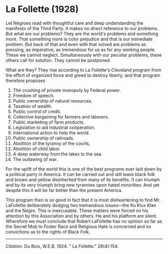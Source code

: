 # La Follette (1928)

Let Negroes read with thoughtful care and deep understanding the manifesto of the Third Party. It makes no direct reference to our problems. But what are our problems? They are the world's problems and something more. That something more is color prejudice and that is our immediate problem. But back of that and even with that solved are problems as pressing, as imperative, as tremendous for us as for any working people. These we cannot neglect. Simultaneously with our peculiar problems,  these others call for solution. They cannot be postponed.

What are they? They rise according to La Follette's Cleveland program from the effort of organized force and greed to destroy liberty; and that program therefore proposes

1.	The crushing of private monopoly by Federal power.
2.	Freedom of speech.
3.	Public ownership of natural resources.
4.	Taxation of wealth.
5.	Public control of credit.
6.	Collective bargaining for farmers and laborers.
7.	Public marketing of farm products.
8.	Legislation to aid industrial coöperation.
9.	International action to help the world.
10.	Public ownership of railroads.
11.	Abolition of the tyranny of the courts,
12.	Abolition of child labor.
13.	A deep waterway from the lakes to the sea.
14.	The outlawing of war.

For the uplift of the world this is one of the best programs ever laid down by a political party in America. It can be carried out and still leave black folk and brown and yellow disinherited from many of its benefits. It can triumph and by its very triumph bring new tyrannies upon hated minorities. And yet despite this it will be far better than the present America.

This program then is so good in fact that it is most disheartening to find Mr. LaFollette deliberately dodging two tremendous issues—the Ku Klux Klan and the Negro. This is inexcusable. These matters were forced on his attention by this Association and by others. He and his platform are silent. Wherefore we must conclude that Robert LaFollette has no opinion so far as the Secret Mob to Foster Race and Religious Hate is concerned and no convictions as to the rights of Black Folk.



_________________
*Citation:* Du Bois, W.E.B. 1924. " La Follette." 28(4):154.
